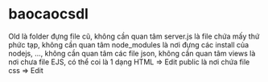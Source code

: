 # baocaocsdl
Old là folder đựng file cũ, không cần quan tâm
server.js là file chứa mấy thứ phức tạp, không cần quan tâm
node_modules là nơi đựng các install của nodejs, ..., không cần quan tâm
các file json, không cần quan tâm
views là nơi chưa file EJS, có thể coi là 1 dạng HTML => Edit
public là nơi chứa file css => Edit
